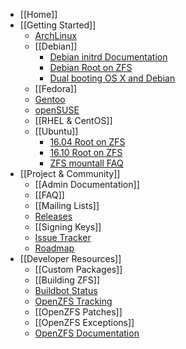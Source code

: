 * [[Home]]
* [[Getting Started]]
  * [ArchLinux][arch]
  * [[Debian]]
    * [Debian initrd Documentation](https://github.com/zfsonlinux/zfs/wiki/Debian-GNU-Linux-initrd-documentation)
    * [Debian Root on ZFS](https://github.com/zfsonlinux/zfs/wiki/Debian-Jessie-Root-on-ZFS)
    * [Dual booting OS X and Debian](https://github.com/zfsonlinux/zfs/wiki/Dual-booting-OS-X-and-Debian-Jessie-with-ZFS-root%2C-cross-mounting-and-full-disk-encryption)
  * [[Fedora]]
  * [Gentoo][gentoo]
  * [openSUSE][opensuse]
  * [[RHEL & CentOS]]
  * [[Ubuntu]]
    * [16.04 Root on ZFS](https://github.com/zfsonlinux/zfs/wiki/Ubuntu-16.04-Root-on-ZFS)
    * [16.10 Root on ZFS](https://github.com/zfsonlinux/zfs/wiki/Ubuntu-16.10-Root-on-ZFS)
    * [ZFS mountall FAQ](https://github.com/zfsonlinux/zfs/wiki/Ubuntu-ZFS-mountall-FAQ-and-troubleshooting)
* [[Project & Community]]
  * [[Admin Documentation]]
  * [[FAQ]]
  * [[Mailing Lists]]
  * [Releases][releases]
  * [[Signing Keys]]
  * [Issue Tracker][issues]
  * [Roadmap][roadmap]
* [[Developer Resources]]
  * [[Custom Packages]]
  * [[Building ZFS]]
  * [Buildbot Status][buildbot-status]
  * [OpenZFS Tracking][openzfs-tracking]
  * [[OpenZFS Patches]]
  * [[OpenZFS Exceptions]]
  * [OpenZFS Documentation][openzfs-devel]

[arch]: https://wiki.archlinux.org/index.php/ZFS
[gentoo]: https://wiki.gentoo.org/wiki/ZFS
[opensuse]: https://software.opensuse.org/package/zfs
[releases]: https://github.com/zfsonlinux/zfs/releases
[issues]: https://github.com/zfsonlinux/zfs/issues
[roadmap]: https://github.com/zfsonlinux/zfs/milestones
[openzfs-devel]: http://open-zfs.org/wiki/Developer_resources
[openzfs-tracking]: http://build.zfsonlinux.org/openzfs-tracking.html
[buildbot-status]: http://build.zfsonlinux.org/tgrid?length=100&branch=master&category=Tests&rev_order=desc